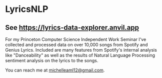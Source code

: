 # LyricsNLP
## See https://lyrics-data-explorer.anvil.app
For my Princeton Computer Science Independent Work Seminar I've collected and processed data on over 10,000 songs from Spotify and Genius Lyrics. Included are many features from Spotify's internal analysis like "Danceability" as well as the results of Natural Language Processing sentiment analysis on the lyrics to the songs.

You can reach me at michelleaml12@gmail.com.
